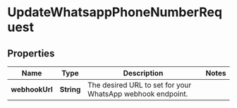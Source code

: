 

# UpdateWhatsappPhoneNumberRequest


## Properties

Name | Type | Description | Notes
------------ | ------------- | ------------- | -------------
**webhookUrl** | **String** | The desired URL to set for your WhatsApp webhook endpoint. | 



